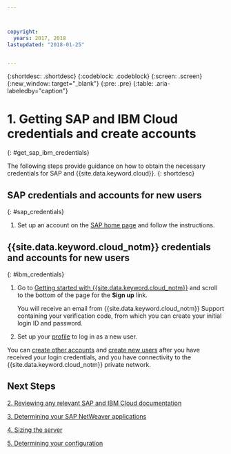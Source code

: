 ```yaml
---



copyright:
  years: 2017, 2018
lastupdated: "2018-01-25"


---
```


{:shortdesc: .shortdesc}
{:codeblock: .codeblock}
{:screen: .screen}
{:new_window: target="_blank"}
{:pre: .pre}
{:table: .aria-labeledby="caption"}


# 1. Getting SAP and IBM Cloud credentials and create accounts
{: #get_sap_ibm_credentials}

The following steps provide guidance on how to obtain the necessary credentials for SAP and {{site.data.keyword.cloud}}.
{: shortdesc}

## SAP credentials and accounts for new users
{: #sap_credentials}

1. Set up an account on the [SAP home page](https://www.sap.com/) and follow the instructions.

## {{site.data.keyword.cloud_notm}} credentials and accounts for new users
{: #ibm_credentials}

1. Go to [Getting started with {{site.data.keyword.cloud_notm}}](https://www.ibm.com/cloud/get-started) and scroll to the bottom of the page for the **Sign up** link.

   You will receive an email from {{site.data.keyword.cloud_notm}} Support containing your verification code, from which you can create your initial login ID and password.
   
2. Set up your [profile](https://console.bluemix.net/docs/admin/profile.html#usersettings) to log in as a new user.

You can [create other accounts](https://console.bluemix.net/docs/customer-portal/getting-started.html#getting-started) and [create new users](https://console.bluemix.net/docs/customer-portal/getting-started.html#users-permissions) after you have received your login credentials, and you have connectivity to the {{site.data.keyword.cloud_notm}} private network. 

## Next Steps

  [2. Reviewing any relevant SAP and IBM Cloud documentation](/docs/infrastructure/sap-netweaver/sap-review-doc.html)
  
  [3. Determining your SAP NetWeaver applications](/docs/infrastructure/sap-netweaver/sap-determine-apps.html)
  
  [4. Sizing the server](/docs/infrastructure/sap-netweaver/sap-size-server.html)
  
  [5. Determining your configuration](/docs/infrastructure/sap-netweaver/sap-determine-configuration.html)

